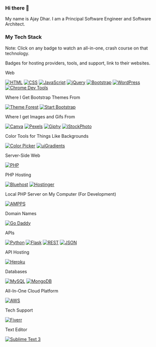 ### Hi there 👋

My name is Ajay Dhar. I am a Principal Software Engineer and Software Architect.

### My Tech Stack
Note: Click on any badge to watch an all-in-one, crash course on that technology.

Badges for hosting providers, tools, and support, link to their websites.

Web

[![HTML](https://img.shields.io/badge/HMTL-E34F26?style=for-the-badge&logo=html5&logoColor=white)](https://www.youtube.com/watch?v=kDyJN7qQETA)
[![CSS](https://img.shields.io/badge/CSS-1572B6?style=for-the-badge&logo=css3&logoColor=white)](https://www.youtube.com/watch?v=CUxH_rWSI1k)
[![JavaScript](https://img.shields.io/badge/JavaScript-F7DF1E?style=for-the-badge&logo=javascript&logoColor=323330)](https://www.youtube.com/playlist?list=PLBA965A22D89CF13B)
[![jQuery](https://img.shields.io/badge/jQuery-0769AD?style=for-the-badge&logo=jquery&logoColor=white)](https://www.youtube.com/watch?v=BWXggB-T1jQ)
[![Bootstrap](https://img.shields.io/badge/Bootstrap-7952B3?style=for-the-badge&logo=bootstrap&logoColor=white)](https://www.youtube.com/watch?v=Jyvffr3aCp0)
[![WordPress](https://img.shields.io/badge/WordPress-21759B?style=for-the-badge&logo=wordpress&logoColor=white)](https://www.youtube.com/watch?v=AABmCvjd_iU)
[![Chrome Dev Tools](https://img.shields.io/badge/Chrome_Dev_Tools-4285F4?style=for-the-badge&logo=googlechrome&logoColor=white)](https://www.youtube.com/watch?v=x4q86IjJFag)

Where I Get Bootstrap Themes From

[![Theme Forest](https://img.shields.io/badge/Theme_Forest-81B441?style=for-the-badge)](https://themeforest.net/)
[![Start Bootstrap](https://img.shields.io/badge/Start_Bootstrap-e0234e?style=for-the-badge&logo=bootstrap&logoColor=white)](https://startbootstrap.com/themes)

Where I get Images and Gifs From

[![Canva](https://img.shields.io/badge/Canva-00C4CC?style=for-the-badge&logo=canva&logoColor=white)](https://www.canva.com)
[![Pexels](https://img.shields.io/badge/Pexels-05A081?style=for-the-badge&logo=pexels&logoColor=white)](https://www.pexels.com)
[![Giphy](https://img.shields.io/badge/Giphy-FF6666?style=for-the-badge&logo=giphy&logoColor=white)](https://giphy.com)
[![iStockPhoto](https://img.shields.io/badge/iStockPhoto-ED8B00?style=for-the-badge)](https://www.istockphoto.com)

Color Tools for Things Like Backgrounds

[![Color Picker](https://img.shields.io/badge/Color_Picker-007ACC?style=for-the-badge&logoColor=white)](https://www.w3schools.com/colors/colors_picker.asp)
[![uiGradients](https://img.shields.io/badge/uiGradients-FF1493?style=for-the-badge&logoColor=black)](https://uigradients.com/#DigitalWater)

Server-Side Web

[![PHP](https://img.shields.io/badge/PHP-777BB4?style=for-the-badge&logo=php&logoColor=white)](https://www.youtube.com/watch?v=pWBRjQBWuYA)

PHP Hosting

[![Bluehost](https://img.shields.io/badge/Bluehost-231F20?style=for-the-badge&logoColor=white)](https://www.bluehost.com/)
[![Hostinger](https://img.shields.io/badge/Hostinger-673DE6?style=for-the-badge&logo=hostinger&logoColor=white)](https://www.hostinger.com/)

Local PHP Server on My Computer (For Development)

[![AMPPS](https://img.shields.io/badge/AMPPS-FB7A24?style=for-the-badge&logo=apache&logoColor=323330)](https://ampps.com/)

Domain Names

[![Go Daddy](https://img.shields.io/badge/Go_Daddy-1BDBDB?style=for-the-badge&logo=godaddy&logoColor=black)](https://www.godaddy.com/)

APIs

[![Python](https://img.shields.io/badge/Python-3776AB?style=for-the-badge&logo=python&logoColor=white)](https://www.youtube.com/watch?v=H1elmMBnykA)
[![Flask](https://img.shields.io/badge/Flask-000000?style=for-the-badge&logo=flask&logoColor=white)](https://www.youtube.com/watch?v=m5TKQF7WJzc)
[![REST](https://img.shields.io/badge/REST-FF1493?style=for-the-badge)](https://www.youtube.com/watch?v=-mN3VyJuCjM)
[![JSON](https://img.shields.io/badge/JSON-000000?style=for-the-badge&logo=json&logoColor=white)](https://www.youtube.com/watch?v=GpOO5iKzOmY)

API Hosting

[![Heroku](https://img.shields.io/badge/Heroku-430098?style=for-the-badge&logo=heroku&logoColor=orange)](https://www.heroku.com)

Databases

[![MySQL](https://img.shields.io/badge/MySQL-4479A1?style=for-the-badge&logo=mysql&logoColor=white)](https://www.youtube.com/watch?v=yPu6qV5byu4)
[![MongoDB](https://img.shields.io/badge/MongoDB-47A248?style=for-the-badge&logo=mongodb&logoColor=white)](https://www.youtube.com/playlist?list=PL4RCxklHWZ9v2lcat4oEVGQhZg6r4IQGV)

All-In-One Cloud Platform

[![AWS](https://img.shields.io/badge/AWS-FF9900?style=for-the-badge&logo=amazon&logoColor=white)](https://aws.amazon.com/)

Tech Support

[![Fiverr](https://img.shields.io/badge/Fiverr-1DBF73?style=for-the-badge&logo=fiverr&logoColor=white)](https://www.fiverr.com/)

Text Editor

[![Sublime Text 3](https://img.shields.io/badge/Sublime_Text_3-FF9800?style=for-the-badge&logo=sublimetext&logoColor=black)](https://www.sublimetext.com/)
